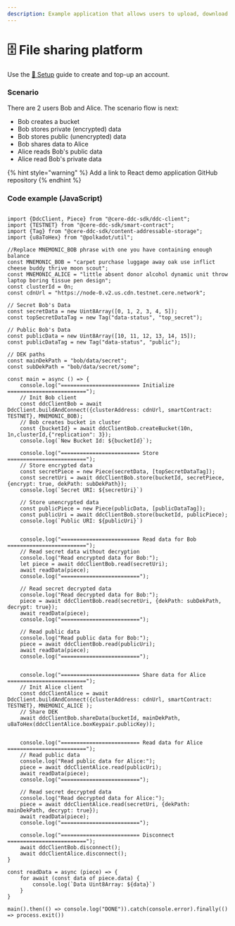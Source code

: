 ```yaml
---
description: Example application that allows users to upload, download and share a files.
---
```


# 🗄 File sharing platform

Use the [🔗 Setup](../setup.md) guide to create and top-up an account.

### Scenario

There are 2 users Bob and Alice. The scenario flow is next:

* Bob creates a bucket
* Bob stores private (encrypted) data
* Bob stores public (unencrypted) data
* Bob shares data to Alice
* Alice reads Bob's public data
* Alice read Bob's private data

{% hint style="warning" %}
Add a link to React demo application GitHub repository
{% endhint %}

### Code example (JavaScript)

<pre class="language-javascript"><code class="lang-javascript"><strong>
</strong>import {DdcClient, Piece} from "@cere-ddc-sdk/ddc-client";
import {TESTNET} from "@cere-ddc-sdk/smart-contract";
import {Tag} from "@cere-ddc-sdk/content-addressable-storage";
import {u8aToHex} from "@polkadot/util";

//Replace MNEMONIC_BOB phrase with one you have containing enough balance
const MNEMONIC_BOB = "carpet purchase luggage away oak use inflict cheese buddy thrive moon scout";
const MNEMONIC_ALICE = "little absent donor alcohol dynamic unit throw laptop boring tissue pen design";
const clusterId = 0n;
const cdnUrl = "https://node-0.v2.us.cdn.testnet.cere.network";

// Secret Bob's Data
const secretData = new Uint8Array([0, 1, 2, 3, 4, 5]);
const topSecretDataTag = new Tag("data-status", "top_secret");

// Public Bob's Data
const publicData = new Uint8Array([10, 11, 12, 13, 14, 15]);
const publicDataTag = new Tag("data-status", "public");

// DEK paths
const mainDekPath = "bob/data/secret";
const subDekPath = "bob/data/secret/some";

const main = async () => {
    console.log("========================= Initialize =========================");
    // Init Bob client
    const ddcClientBob = await DdcClient.buildAndConnect({clusterAddress: cdnUrl, smartContract: TESTNET}, MNEMONIC_BOB);
    // Bob creates bucket in cluster
    const {bucketId} = await ddcClientBob.createBucket(10n, 1n,clusterId,{"replication": 3});
    console.log(`New Bucket Id: ${bucketId}`);

    console.log("========================= Store =========================");
    // Store encrypted data
    const secretPiece = new Piece(secretData, [topSecretDataTag]);
    const secretUri = await ddcClientBob.store(bucketId, secretPiece, {encrypt: true, dekPath: subDekPath});
    console.log(`Secret URI: ${secretUri}`)

    // Store unencrypted data
    const publicPiece = new Piece(publicData, [publicDataTag]);
    const publicUri = await ddcClientBob.store(bucketId, publicPiece);
    console.log(`Public URI: ${publicUri}`)


    console.log("========================= Read data for Bob =========================");
    // Read secret data without decryption
    console.log("Read encrypted data for Bob:");
    let piece = await ddcClientBob.read(secretUri);
    await readData(piece);
    console.log("=========================");

    // Read secret decrypted data
    console.log("Read decrypted data for Bob:");
    piece = await ddcClientBob.read(secretUri, {dekPath: subDekPath, decrypt: true});
    await readData(piece);
    console.log("=========================");

    // Read public data
    console.log("Read public data for Bob:");
    piece = await ddcClientBob.read(publicUri);
    await readData(piece);
    console.log("=========================");


    console.log("========================= Share data for Alice =========================");
    // Init Alice client
    const ddcClientAlice = await DdcClient.buildAndConnect({clusterAddress: cdnUrl, smartContract: TESTNET}, MNEMONIC_ALICE );
    // Share DEK
    await ddcClientBob.shareData(bucketId, mainDekPath, u8aToHex(ddcClientAlice.boxKeypair.publicKey));


    console.log("========================= Read data for Alice =========================");
    // Read public data
    console.log("Read public data for Alice:");
    piece = await ddcClientAlice.read(publicUri);
    await readData(piece);
    console.log("=========================");

    // Read secret decrypted data
    console.log("Read decrypted data for Alice:");
    piece = await ddcClientAlice.read(secretUri, {dekPath: mainDekPath, decrypt: true});
    await readData(piece);
    console.log("=========================");

    console.log("========================= Disconnect =========================");
    await ddcClientBob.disconnect();
    await ddcClientAlice.disconnect();
}

const readData = async (piece) => {
    for await (const data of piece.data) {
        console.log(`Data Uint8Array: ${data}`)
    }
}

main().then(() => console.log("DONE")).catch(console.error).finally(() => process.exit())</code></pre>
